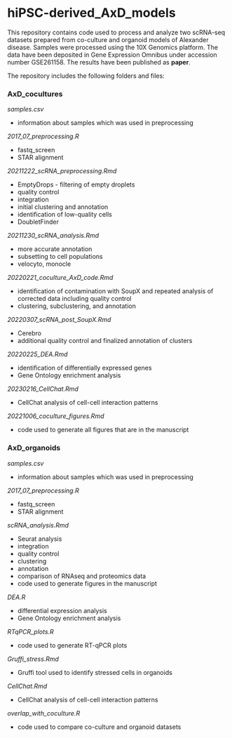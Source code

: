 # hiPSC-derived_AxD_models
This repository contains code used to process and analyze two scRNA-seq datasets prepared from co-culture and organoid models of Alexander disease. Samples were processed using the 10X Genomics platform. The data have been deposited in Gene Expression Omnibus under accession number GSE261158. The results have been published as **paper**.

The repository includes the following folders and files:

### AxD_cocultures
_samples.csv_
- information about samples which was used in preprocessing

_2017_07_preprocessing.R_
- fastq_screen
- STAR alignment

_20211222_scRNA_preprocessing.Rmd_
- EmptyDrops - filtering of empty droplets
- quality control
- integration
- initial clustering and annotation
- identification of low-quality cells
- DoubletFinder

_20211230_scRNA_analysis.Rmd_
- more accurate annotation
- subsetting to cell populations
- velocyto, monocle

_20220221_coculture_AxD_code.Rmd_
- identification of contamination with SoupX and repeated analysis of corrected data including quality control
- clustering, subclustering, and annotation

_20220307_scRNA_post_SoupX.Rmd_
- Cerebro
- additional quality control and finalized annotation of clusters

_20220225_DEA.Rmd_
- identification of differentially expressed genes 
- Gene Ontology enrichment analysis

_20230216_CellChat.Rmd_
- CellChat analysis of cell-cell interaction patterns

_20221006_coculture_figures.Rmd_
- code used to generate all figures that are in the manuscript

### AxD_organoids
_samples.csv_
- information about samples which was used in preprocessing

_2017_07_preprocessing.R_
- fastq_screen
- STAR alignment

_scRNA_analysis.Rmd_
- Seurat analysis
- integration
- quality control
- clustering
- annotation
- comparison of RNAseq and proteomics data
- code used to generate figures in the manuscript

_DEA.R_
- differential expression analysis
- Gene Ontology enrichment analysis

_RTqPCR_plots.R_
- code used to generate RT-qPCR plots

_Gruffi_stress.Rmd_
- Gruffi tool used to identify stressed cells in organoids

_CellChat.Rmd_
- CellChat analysis of cell-cell interaction patterns

_overlap_with_coculture.R_
- code used to compare co-culture and organoid datasets





